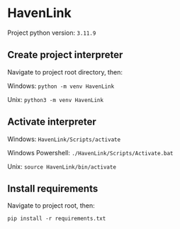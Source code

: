 # HavenLink

Project python version: `3.11.9`

## Create project interpreter

Navigate to project root directory, then:

Windows: `python -m venv HavenLink`

Unix: `python3 -m venv HavenLink`

## Activate interpreter

Windows: `HavenLink/Scripts/activate`

Windows Powershell: `./HavenLink/Scripts/Activate.bat`

Unix: `source HavenLink/bin/activate`

## Install requirements

Navigate to project root, then:

`pip install -r requirements.txt`
